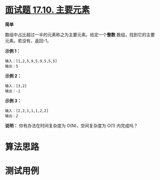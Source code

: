 # [面试题 17.10. 主要元素][cnTitle]

**简单**

数组中占比超过一半的元素称之为主要元素。给定一个**整数** 数组，找到它的主要元素。若没有，返回-1。

**示例 1：** 

```
输入：[1,2,5,9,5,9,5,5,5]
输出：5
```



**示例 2：** 

```
输入：[3,2]
输出：-1
```



**示例 3：** 

```
输入：[2,2,1,1,1,2,2]
输出：2
```



**说明：**  你有办法在时间复杂度为 O(N)，空间复杂度为 O(1) 内完成吗？




# 算法思路

# 测试用例
```
```

[cnTitle]: https://leetcode-cn.com/problems/find-majority-element-lcci/
